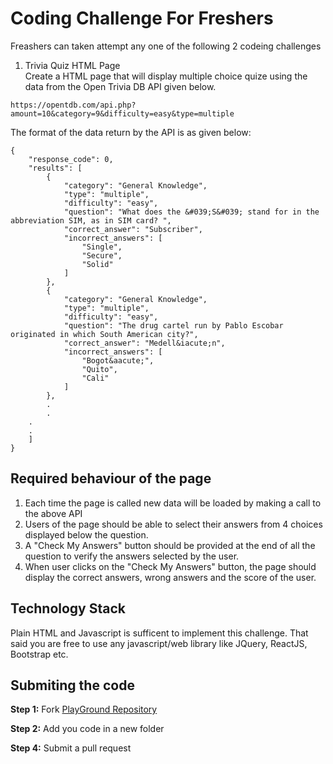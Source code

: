 # Coding Challenge For Freshers
Freashers can taken attempt any one of the following 2 codeing challenges

1. Trivia Quiz HTML Page <br>
Create a HTML page that will display multiple choice quize using the data from the Open Trivia DB API given below.

```https://opentdb.com/api.php?amount=10&category=9&difficulty=easy&type=multiple```

The format of the data return by the API is as given below:
```
{
    "response_code": 0,
    "results": [
        {
            "category": "General Knowledge",
            "type": "multiple",
            "difficulty": "easy",
            "question": "What does the &#039;S&#039; stand for in the abbreviation SIM, as in SIM card? ",
            "correct_answer": "Subscriber",
            "incorrect_answers": [
                "Single",
                "Secure",
                "Solid"
            ]
        },
        {
            "category": "General Knowledge",
            "type": "multiple",
            "difficulty": "easy",
            "question": "The drug cartel run by Pablo Escobar originated in which South American city?",
            "correct_answer": "Medell&iacute;n",
            "incorrect_answers": [
                "Bogot&aacute;",
                "Quito",
                "Cali"
            ]
        },
        .
        .
	.
	.
    ]
}
```

## Required behaviour of the page
1. Each time the page is called new data will be loaded by making a call to the above API
2. Users of the page should be able to select their answers from 4 choices displayed below the question.
3. A "Check My Answers" button should be provided at the end of all the question to verify the answers selected by the user. 
4. When user clicks on the "Check My Answers" button, the page should display the correct answers, wrong answers and the score of the user.

## Technology Stack
Plain HTML and Javascript is sufficent to implement this challenge. That said you are free to use any javascript/web library like JQuery, ReactJS, Bootstrap etc.

## Submiting the code
**Step 1:** Fork [PlayGround Repository](https://github.com/Finahub/PlayGround)

**Step 2:** Add you code in a new folder

**Step 4:** Submit a pull request 



